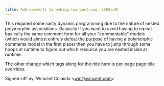 ```yaml
---
title: Add comments to weblog (wincent.com, 5559ac9)
---
```


This required some nasty dynamic programming due to the nature of nested polymorphic associations. Basically if you want to avoid having to repeat basically the same comment form for all your "commentable" models (which would almost entirely defeat the purpose of having a polymorphic comments model in the first place) then you have to jump through some hoops at runtime to figure out which resource you are nested inside at runtime.

The other change which tags along for the ride here is per-page page title overrides.

Signed-off-by: Wincent Colaiuta &lt;win@wincent.com&gt;

